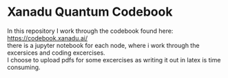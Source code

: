 # Xanadu Quantum Codebook
In this repository I work through the codebook found here: https://codebook.xanadu.ai/ \
there is a jupyter notebook for each node, where i work through the excersices and coding excercises. \
I choose to upload pdfs for some excercises as writing it out in latex is time consuming.
